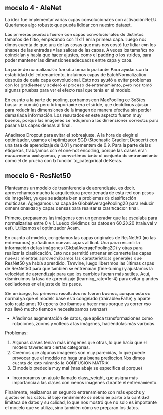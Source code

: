 














## modelo 4 - AleNet
 La idea fue implementar varias capas convolucionales con activación ReLU. Queriamos algo robusto que pueda lididar con nuestro dataset.

Las primeras pruebas fueron con capas convolucionales de distintos tamaños de filtro, empezando con 11x11 en la primera capa. Luego nos dimos cuenta de que una de las cosas que más nos costó fue lidiar con los shapes de las entradas y las salidas de las capas. A veces los tamaños no coincidían y había que hacer ajustes, como el padding o los strides, para poder mantener las dimensiones adecuadas entre capa y capa.

La parte de normalización fue otro tema importante. Para ayudar con la estabilidad del entrenamiento, incluímos capas de BatchNormalization después de cada capa convolucional. Esto nos ayudó a evitar problemas con los gradientes y aceleró el proceso de entrenamiento, pero nos tomó algunas pruebas para ver el efecto real que tenía en el modelo.

En cuanto a la parte de pooling, porbamos con MaxPooling de 3x3(es bastante común) pero lo importante era el stride, que decidimos ajustar para reducir las dimensiones de la imagen de manera efectiva sin perder demasiada información. Los resultados en este aspecto fueron muy buenos, porque las imágenes se redujeron a las dimensiones correctas para pasar a las capas densas al final.

Añadimos Dropout para evitar el sobreajuste. A la hora de elegir el optimizador, usamos el optimizador SGD (Stochastic Gradient Descent) con una tasa de aprendizaje de 0.01 y momentum de 0.9. Para la parte de las etiquetas, trabajamos con el one-hot encoding, porque las clases eran mutuamente excluyentes, y convertimos tanto el conjunto de entrenamiento como el de prueba con la función to_categorical de Keras. 





## modelo 6 - ResNet50
Planteamos un modelo de trasnferencia de aprendizaje, es decir, aprovechamos mucho la arquitectura preentrenada de esta red con pesos de ImageNet, ya que se adapta bien a problemas de clasificación multiclase. Agregamos una capa de GlobalAveragePooling2D para reducir dimensionalidad y capas densas para realizar la clasificación final.

Primero, preparamos las imágenes con un generador que las escalaba para normalizarlas entre 0 y 1. Luego dividimos los datos en 60,20,20 (train,val y est). Utilizamos el optimizador  Adam.

En cuanto al modelo, congelamos las capas originales de ResNet50 (no las entrenamos) y añadimos nuevas capas al final. Una para resumir la información de las imágenes (GlobalAveragePooling2D) y otras para realizar la clasificación. Esto nos permitió entrenar únicamente las capas nuevas mientras aprovechábamos las características generales que ResNet50 ya había aprendido. Tamvine, luego liberamos las últimas capas de ResNet50 para que también se entrenaran (fine-tuning) y ajustamos la velocidad de aprendizaje para que los cambios fueran más sutiles. Aquí, disminuimos la tasa de aprendizaje (learning_rate=1e-4) para evitar grandes oscilaciones en el ajuste de los pesos.

Sin embargo, los primeros resultados no fueron buenos, aunque esto es normal ya que el modelo base está congelado (trainable=False) y aparte solo realziamos 10 epochs (no ibamos a hacer mas porque ya correr eso nos llevó mucho tiempo y necesitabamos avanzar)

- Añadimos augmentación de datos, que aplica transformaciones como rotaciones, zooms y volteos a las imágenes, haciéndolas más variadas.

Problemas:
1. Algunas clases tenían más imágenes que otras, lo que hacía que el modelo favoreciera ciertas categorías.
2. Creemos que algunas imagenes son muy parecidas, lo que puede provocar que el modelo no haga una buena prediccion.Nos dimos cuenta de esto mirando la CONFUSION MATRIX.
3. El modelo predecia muy mal (mas abajo se especifica el porque)

- Incorporamos un ajuste llamado class_weight, que asigna más importancia a las clases con menos imágenes durante el entrenamiento.

Finalmente, realizamos un segundo entrenamiento con más epochs y ajustes en los datos. El bajo rendimiento se debió en parte a la cantidad limitada de datos y su calidad, lo que nos mostró que no solo es importante el modelo que se utiliza, sino también cómo se preparan los datos. 


